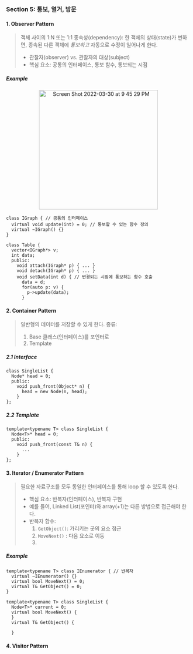 ### Section 5: 통보, 열거, 방문

#### 1. Observer Pattern

> 객체 사이의 1:N 또는 1:1 종속성(dependency): 한 객체의 상태(state)가 변하면, 종속된 다른 객체에 _통보하고_ 자동으로 수정이 일어나게 한다.
> - 관찰자(observer) vs. 관찰자의 대상(subject)
> - 핵심 요소: 공통의 인터페이스, 통보 함수, 통보되는 시점

##### Example

<p align="center">
  <img width="325" alt="Screen Shot 2022-03-30 at 9 45 29 PM" src="https://user-images.githubusercontent.com/100692678/160837342-abd5272a-de31-47d8-af4a-d48f3d69ff24.png">
</p>

```
class IGraph { // 공통의 인터페이스
  virtual void update(int) = 0; // 통보할 수 있는 함수 정의
  virtual ~IGraph() {}
}

class Table {
  vector<IGraph*> v;
  int data;
  public:
    void attach(IGraph* p) { ... }
    void detach(IGraph* p) { ... }
    void setData(int d) { // 변경되는 시점에 통보하는 함수 호출
      data = d;
      for(auto p: v) {
        p->update(data);
      }
```

#### 2. Container Pattern

> 일반형의 데이터를 저장할 수 있게 한다.
> 종류:
>   1. Base 클래스(인터페이스)를 포인터로
>   2. Template

##### 2.1 Interface

```
class SingleList {
  Node* head = 0;
  public:
    void push_front(Object* n) {
      head = new Node(n, head);
    }
};
```

##### 2.2 Template

```
template<typename T> class SingleList {
  Node<T>* head = 0;
  public:
    void push_front(const T& n) {
      ...
    }
};
```

#### 3. Iterator / Enumerator Pattern

> 필요한 자료구조를 모두 동일한 인터페이스를 통해 loop 할 수 있도록 한다.
> - 핵심 요소: 반복자(인터페이스), 반복자 구현
> - 예를 들어, Linked List(포인터)와 array(+1)는 다른 방법으로 접근해야 한다.<br/>
> - 반복자 함수:
>   1. `GetObject()`: 가리키는 곳의 요소 접근 
>   2. `MoveNext()` : 다음 요소로 이동
>   3. 

##### Example

```
template<typename T> class IEnumerator { // 반복자
  virtual ~IEnumerator() {}
  virtual bool MoveNext() = 0;
  virtual T& GetObject() = 0;
}

template<typename T> class SingleList {
  Node<T>* current = 0;
  virtual bool MoveNext() {
  }
  virtual T& GetObject() {
    
  }
```

#### 4. Visitor Pattern
